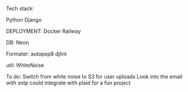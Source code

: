 Tech stack:

Python
Django

DEPLOYMENT:
Docker
Railway

DB:
Neon

Formater:
autopep8
djlint

util:
WhiteNoise

To do:
Switch from white noise to S3 for user uploads
Look into the email with sntp
could integrate with plaid for a fun project
